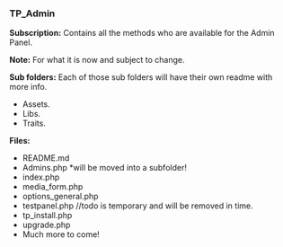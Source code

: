 ### TP_Admin

**Subscription:** Contains all the methods who are available for the Admin Panel.

**Note:** For what it is now and subject to change.

**Sub folders:** Each of those sub folders will have their own readme with more info.
- Assets.
- Libs.
- Traits.

**Files:**
- README.md
- Admins.php *will be moved into a subfolder!
- index.php
- media_form.php
- options_general.php
- testpanel.php //todo is temporary and will be removed in time.
- tp_install.php
- upgrade.php
- Much more to come!

